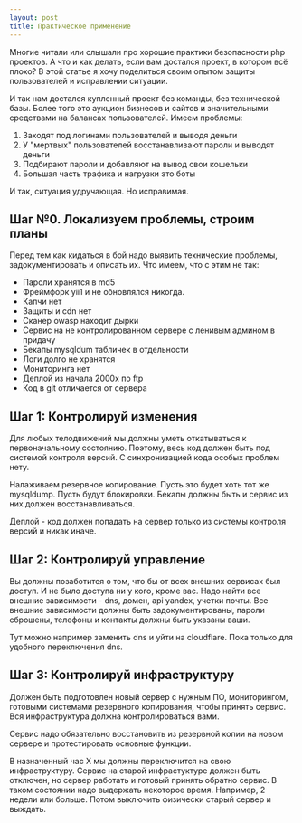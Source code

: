 ```yaml
---
layout: post
title: Практическое применение
---
```


Многие читали или слышали про хорошие практики безопасности php проектов.
А что и как делать, если вам достался проект, в котором всё плохо? В этой статье я хочу поделиться своим 
опытом защиты пользователей и исправлении ситуации. 

И так нам достался купленный проект без команды, без технической базы. 
Более того это аукцион бизнесов и сайтов и значительными средствами на балансах пользователей. Имеем проблемы:
1. Заходят под логинами пользователей и выводя деньги
2. У "мертвых" пользователей восстанавливают пароли и выводят деньги
3. Подбирают пароли и добавляют на вывод свои кошельки
4. Большая часть трафика и нагрузки это боты

И так, ситуация удручающая. Но исправимая.

## Шаг №0. Локализуем проблемы, строим планы

Перед тем как кидаться в бой надо выявить технические проблемы, задокументировать и описать их.
Что имеем, что с этим не так:
* Пароли хранятся в md5
* Фреймфорк yii1 и не обновлялся никогда.
* Капчи нет
* Защиты и cdn нет
* Сканер owasp находит дырки
* Сервис на не контролированном сервере с ленивым админом в придачу
* Бекапы mysqldum табличек в отдельности
* Логи долго не хранятся
* Мониторинга нет
* Деплой из начала 2000х по ftp
* Код в git отличается от сервера

## Шаг 1: Контролируй изменения

Для любых телодвижений мы должны уметь откатываться к первоначальному состоянию. 
Поэтому, весь код должен быть под системой контроля версий. С синхронизацией кода особых проблем нету.

Налаживаем резервное копирование. Пусть это будет хоть тот же mysqldump. Пусть будут блокировки. 
Бекапы должны быть и сервис из них должен восстанавливаться.

Деплой - код должен попадать на сервер только из системы контроля версий и никак иначе. 

## Шаг 2: Контролируй управление

Вы должны позаботится о том, что бы от всех внешних сервисах был доступ. 
И не было доступа ни у кого, кроме вас. Надо найти все внешние зависимости - dns, домен, api yandex, учетки почты.
Все внешние зависимости должны быть задокументированы, пароли сброшены, телефоны и контакты должны быть указаны ваши.

Тут можно например заменить dns и уйти на cloudflare. Пока только для удобного переключения dns.

## Шаг 3: Контролируй инфраструктуру

Должен быть подготовлен новый сервер с нужным ПО, мониторингом, 
готовыми системами резервного копирования, чтобы принять сервис. Вся инфраструктура должна 
контролироваться вами.  

Сервис надо обязательно восстановить из резервной копии на новом сервере 
и протестировать основные функции.

В назначенный час X мы должны переключится на свою инфраструктуру. 
Сервис на старой инфрастуктуре должен быть отключен, но сервер работать и готовый принять обратно сервис.
В таком состоянии надо выдержать некоторое время. Например, 2 недели или больше. 
Потом выключить физически старый сервер и выждать. 


